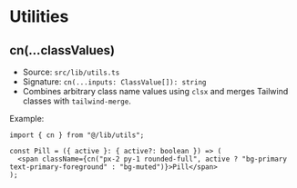 # Utilities

## cn(...classValues)

- Source: `src/lib/utils.ts`
- Signature: `cn(...inputs: ClassValue[]): string`
- Combines arbitrary class name values using `clsx` and merges Tailwind classes with `tailwind-merge`.

Example:
```tsx
import { cn } from "@/lib/utils";

const Pill = ({ active }: { active?: boolean }) => (
  <span className={cn("px-2 py-1 rounded-full", active ? "bg-primary text-primary-foreground" : "bg-muted")}>Pill</span>
);
```